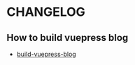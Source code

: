 # CHANGELOG

## How to build vuepress blog

* [build-vuepress-blog](https://juejin.im/post/5addb90af265da0b7f442935)